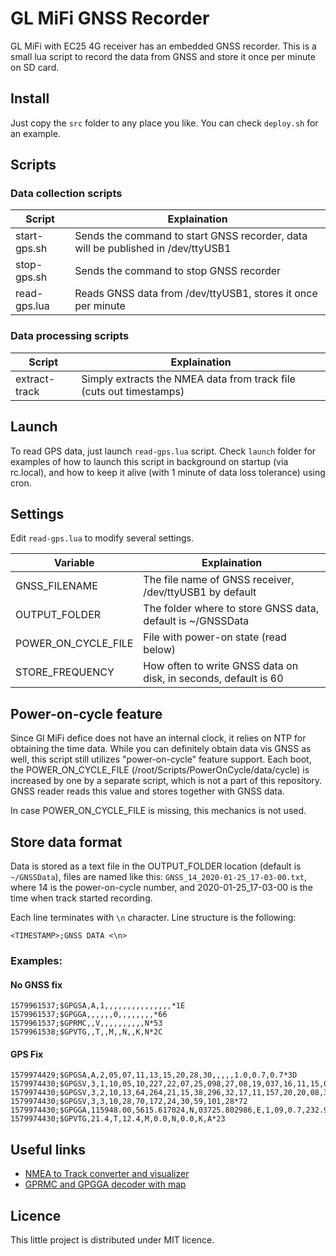 # GL MiFi GNSS Recorder

GL MiFi with EC25 4G receiver has an embedded GNSS recorder. This is a small lua script to record the data from GNSS and store it once per minute on SD card.

## Install

Just copy the `src` folder to any place you like. You can check `deploy.sh` for an example.

## Scripts

### Data collection scripts

| Script | Explaination |
| ----- | ----- |
| start-gps.sh | Sends the command to start GNSS recorder, data will be published in /dev/ttyUSB1 |
| stop-gps.sh  | Sends the command to stop GNSS recorder |
| read-gps.lua | Reads GNSS data from /dev/ttyUSB1, stores it once per minute |

### Data processing scripts
| Script | Explaination |
| ----- | ----- |
| extract-track | Simply extracts the NMEA data from track file (cuts out timestamps) |


## Launch

To read GPS data, just launch `read-gps.lua` script. Check `launch` folder for examples of how to launch this script in background on startup (via rc.local), and how to keep it alive (with 1 minute of data loss tolerance) using cron.

## Settings

Edit `read-gps.lua` to modify several settings.

| Variable | Explaination |
| ----- | ----- |
| GNSS_FILENAME | The file name of GNSS receiver, /dev/ttyUSB1 by default |
| OUTPUT_FOLDER | The folder where to store GNSS data, default is ~/GNSSData |
| POWER_ON_CYCLE_FILE | File with power-on state (read below) |
| STORE_FREQUENCY | How often to write GNSS data on disk, in seconds, default is 60 |

## Power-on-cycle feature

Since Gl MiFi defice does not have an internal clock, it relies on NTP for obtaining the time data. While you can definitely obtain data vis GNSS as well, this script still utilizes "power-on-cycle" feature support. Each boot, the POWER_ON_CYCLE_FILE (/root/Scripts/PowerOnCycle/data/cycle) is increased by one by a separate script, which is not a part of this repository. GNSS reader reads this value and stores together with GNSS data.

In case POWER_ON_CYCLE_FILE is missing, this mechanics is not used.

## Store data format

Data is stored as a text file in the OUTPUT_FOLDER location (default is `~/GNSSData`), files are named like this: `GNSS_14_2020-01-25_17-03-00.txt`, where 
14 is the power-on-cycle number, and 2020-01-25_17-03-00 is the time when track started recording.

Each line terminates with `\n` character. Line structure is the following:
```
<TIMESTAMP>;GNSS DATA <\n>
```

### Examples:

#### No GNSS fix
```
1579961537;$GPGSA,A,1,,,,,,,,,,,,,,,*1E
1579961537;$GPGGA,,,,,,0,,,,,,,,*66
1579961537;$GPRMC,,V,,,,,,,,,,N*53
1579961538;$GPVTG,,T,,M,,N,,K,N*2C
```

#### GPS Fix 
```
1579974429;$GPGSA,A,2,05,07,11,13,15,20,28,30,,,,,1.0,0.7,0.7*3D
1579974430;$GPGSV,3,1,10,05,10,227,22,07,25,098,27,08,19,037,16,11,15,074,28*73
1579974430;$GPGSV,3,2,10,13,64,264,21,15,38,296,32,17,11,157,20,20,08,336,32*73
1579974430;$GPGSV,3,3,10,28,70,172,24,30,59,101,28*72
1579974430;$GPGGA,115948.00,5615.617024,N,03725.802986,E,1,09,0.7,232.9,M,15.0,M,,*63
1579974430;$GPVTG,21.4,T,12.4,M,0.0,N,0.0,K,A*23
```

## Useful links

- [NMEA to Track converter and visualizer](www.mygeodata.cloud)
- [GPRMC and GPGGA decoder with map](https://rl.se/gprmc)

## Licence

This little project is distributed under MIT licence.
